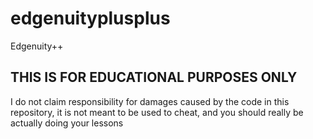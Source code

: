 # edgenuityplusplus
Edgenuity++

## THIS IS FOR EDUCATIONAL PURPOSES ONLY
I do not claim responsibility for damages caused by the code in this repository, it is not meant to be used to cheat, and you should really be actually doing your lessons
